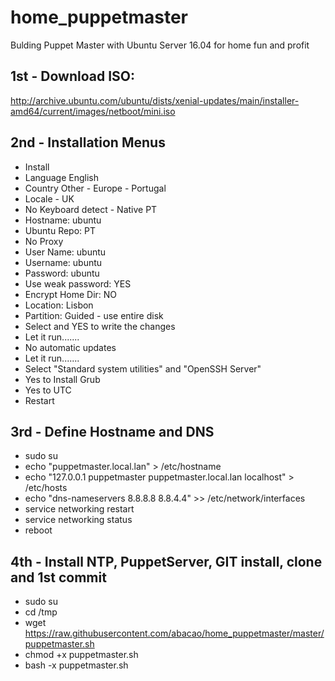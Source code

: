 # home_puppetmaster
Bulding Puppet Master with Ubuntu Server 16.04 for home fun and profit


## 1st - Download ISO:
http://archive.ubuntu.com/ubuntu/dists/xenial-updates/main/installer-amd64/current/images/netboot/mini.iso

## 2nd - Installation Menus
 - Install
 - Language English
 - Country Other - Europe - Portugal
 - Locale - UK
 - No Keyboard detect - Native PT
 - Hostname: ubuntu
 - Ubuntu Repo: PT
 - No Proxy
 - User Name: ubuntu
 - Username: ubuntu
 - Password: ubuntu
 - Use weak password: YES
 - Encrypt Home Dir: NO
 - Location: Lisbon
 - Partition: Guided - use entire disk
 - Select and YES to write the changes
 - Let it run.......
 - No automatic updates
 - Let it run.......
 - Select "Standard system utilities" and "OpenSSH Server"
 - Yes to Install Grub
 - Yes to UTC
 - Restart

## 3rd - Define Hostname and DNS
 - sudo su
 - echo "puppetmaster.local.lan" > /etc/hostname
 - echo "127.0.0.1    puppetmaster puppetmaster.local.lan localhost" > /etc/hosts
 - echo "dns-nameservers 8.8.8.8 8.8.4.4" >> /etc/network/interfaces
 - service networking restart
 - service networking status
 - reboot

## 4th - Install NTP, PuppetServer, GIT install, clone and 1st commit
- sudo su
- cd /tmp
- wget https://raw.githubusercontent.com/abacao/home_puppetmaster/master/puppetmaster.sh
- chmod +x puppetmaster.sh
- bash -x puppetmaster.sh
